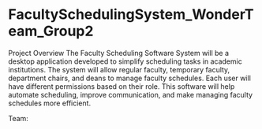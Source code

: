 # FacultySchedulingSystem_WonderTeam_Group2

Project Overview
The Faculty Scheduling Software System will be a desktop application developed to simplify scheduling tasks in academic institutions. The system will allow regular faculty, temporary faculty, department chairs, and deans to manage faculty schedules. Each user will have different permissions based on their role. This software will help automate scheduling, improve communication, and make managing faculty schedules more efficient.

Team:
